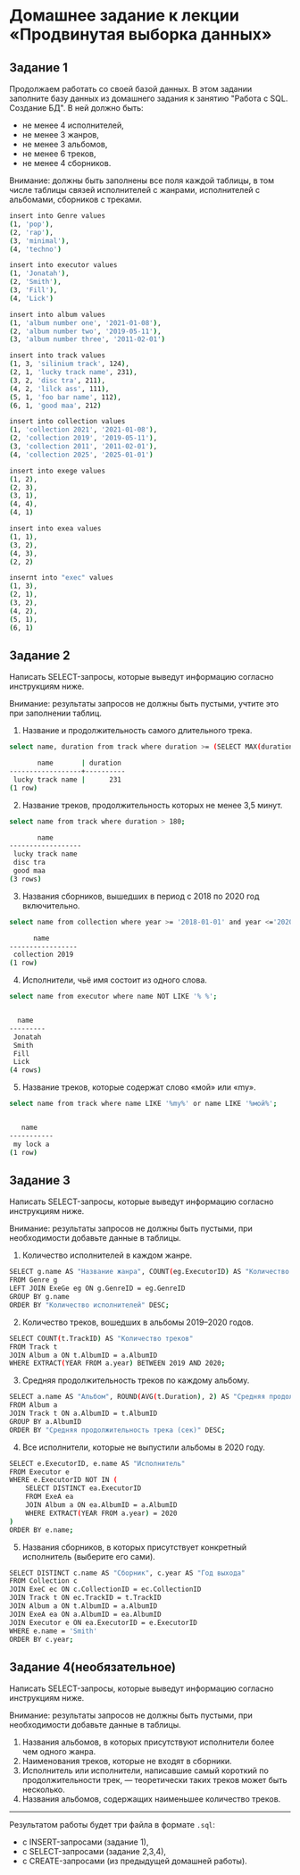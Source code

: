 # Домашнее задание к лекции «Продвинутая выборка данных»

## Задание 1

Продолжаем работать со своей базой данных. В этом задании заполните базу данных из домашнего задания к занятию "Работа с SQL. Создание БД". В ней должно быть:

- не менее 4 исполнителей,
- не менее 3 жанров,
- не менее 3 альбомов,
- не менее 6 треков,
- не менее 4 сборников.

Внимание: должны быть заполнены все поля каждой таблицы, в том числе таблицы связей исполнителей с жанрами, исполнителей с альбомами, сборников с треками.

```bash
insert into Genre values
(1, 'pop'),
(2, 'rap'),
(3, 'minimal'),
(4, 'techno')

insert into executor values
(1, 'Jonatah'),
(2, 'Smith'),
(3, 'Fill'),
(4, 'Lick')

insert into album values
(1, 'album number one', '2021-01-08'),
(2, 'album number two', '2019-05-11'),
(3, 'album number three', '2011-02-01')

insert into track values
(1, 3, 'silinium track', 124),
(2, 1, 'lucky track name', 231),
(3, 2, 'disc tra', 211),
(4, 2, 'lilck ass', 111),
(5, 1, 'foo bar name', 112),
(6, 1, 'good maa', 212)

insert into collection values
(1, 'collection 2021', '2021-01-08'),
(2, 'collection 2019', '2019-05-11'),
(3, 'collection 2011', '2011-02-01'),
(4, 'collection 2025', '2025-01-01')

insert into exege values
(1, 2),
(2, 3),
(3, 1),
(4, 4),
(4, 1)

insert into exea values
(1, 1),
(3, 2),
(4, 3),
(2, 2)

inserпt into "exec" values
(1, 3),
(2, 1),
(3, 2),
(4, 2),
(5, 1),
(6, 1)
```

## Задание 2

Написать SELECT-запросы, которые выведут информацию согласно инструкциям ниже.

Внимание: результаты запросов не должны быть пустыми, учтите это при заполнении таблиц.

1. Название и продолжительность самого длительного трека.  

```bash
select name, duration from track where duration >= (SELECT MAX(duration) from track)

       name       | duration 
------------------+----------
 lucky track name |      231
(1 row)

```
2. Название треков, продолжительность которых не менее 3,5 минут.  
```bash
select name from track where duration > 180;

       name       
------------------
 lucky track name
 disc tra
 good maa
(3 rows)

```
3. Названия сборников, вышедших в период с 2018 по 2020 год включительно.  
```bash
select name from collection where year >= '2018-01-01' and year <='2020-12-31';

      name       
-----------------
 collection 2019
(1 row)

```
4. Исполнители, чьё имя состоит из одного слова.  
```bash
select name from executor where name NOT LIKE '% %';


  name   
---------
 Jonatah
 Smith
 Fill
 Lick
(4 rows)
```
5. Название треков, которые содержат слово «мой» или «my».
```bash
select name from track where name LIKE '%my%' or name LIKE '%мой%';


   name    
-----------
 my lock a
(1 row)

```


## Задание 3

Написать SELECT-запросы, которые выведут информацию согласно инструкциям ниже.

Внимание: результаты запросов не должны быть пустыми, при необходимости добавьте данные в таблицы.

1. Количество исполнителей в каждом жанре.
```bash
SELECT g.name AS "Название жанра", COUNT(eg.ExecutorID) AS "Количество исполнителей"
FROM Genre g
LEFT JOIN ExeGe eg ON g.GenreID = eg.GenreID
GROUP BY g.name
ORDER BY "Количество исполнителей" DESC;
```

2. Количество треков, вошедших в альбомы 2019–2020 годов.
```bash
SELECT COUNT(t.TrackID) AS "Количество треков"
FROM Track t
JOIN Album a ON t.AlbumID = a.AlbumID
WHERE EXTRACT(YEAR FROM a.year) BETWEEN 2019 AND 2020;
```

3. Средняя продолжительность треков по каждому альбому.
```bash
SELECT a.name AS "Альбом", ROUND(AVG(t.Duration), 2) AS "Средняя продолжительность трека (сек)"
FROM Album a
JOIN Track t ON a.AlbumID = t.AlbumID
GROUP BY a.AlbumID
ORDER BY "Средняя продолжительность трека (сек)" DESC;
```

4. Все исполнители, которые не выпустили альбомы в 2020 году.
```bash
SELECT e.ExecutorID, e.name AS "Исполнитель"
FROM Executor e
WHERE e.ExecutorID NOT IN (
    SELECT DISTINCT ea.ExecutorID
    FROM ExeA ea
    JOIN Album a ON ea.AlbumID = a.AlbumID
    WHERE EXTRACT(YEAR FROM a.year) = 2020
)
ORDER BY e.name;
```
5. Названия сборников, в которых присутствует конкретный исполнитель (выберите его сами).
```bash
SELECT DISTINCT c.name AS "Сборник", c.year AS "Год выхода"
FROM Collection c
JOIN ExeC ec ON c.CollectionID = ec.CollectionID
JOIN Track t ON ec.TrackID = t.TrackID
JOIN Album a ON t.AlbumID = a.AlbumID
JOIN ExeA ea ON a.AlbumID = ea.AlbumID
JOIN Executor e ON ea.ExecutorID = e.ExecutorID
WHERE e.name = 'Smith'
ORDER BY c.year;
```


## Задание 4(необязательное)

Написать SELECT-запросы, которые выведут информацию согласно инструкциям ниже.

Внимание: результаты запросов не должны быть пустыми, при необходимости добавьте данные в таблицы.

1. Названия альбомов, в которых присутствуют исполнители более чем одного жанра.
2. Наименования треков, которые не входят в сборники.
3. Исполнитель или исполнители, написавшие самый короткий по продолжительности трек, — теоретически таких треков может быть несколько.
4. Названия альбомов, содержащих наименьшее количество треков.

---

Результатом работы будет три файла в формате `.sql`:

- с INSERT-запросами (задание 1),
- с SELECT-запросами (задание 2,3,4),
- с CREATE-запросами (из предыдущей домашней работы).
